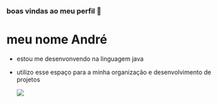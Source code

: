  ### boas vindas ao meu perfil 🖤

   # meu nome André

  - estou me desenvonvendo na linguagem java
  - utilizo esse espaço para  a minha organização e desenvolvimento de projetos

    ![](https://media.tenor.com/dHk-LfzHrtwAAAAi/linux-computer.gif)

